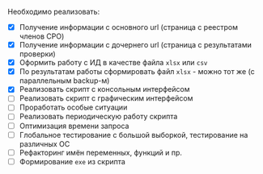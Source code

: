 Необходимо реализовать:
- [x] Получение информации с основного url (страница с реестром членов СРО)
- [x] Получение информации с дочернего url (страница с результатами проверки)
- [x] Оформить работу с ИД в качестве файла `xlsx` или `csv`
- [x] По результатам работы сформировать файл `xlsx` - можно тот же (с параллельным backup-м)
- [x] Реализовать скрипт с консольным интерфейсом
- [ ] Реализовать скрипт с графическим интерфейсом
- [ ] Проработать особые ситуации
- [ ] Реализовать периодическую работу скрипта
- [ ] Оптимизация времени запроса
- [ ] Глобальное тестирование с большой выборкой, тестирование на различных ОС
- [ ] Рефакторинг имён переменных, функций и пр.
- [ ] Формирование `exe` из скрипта
